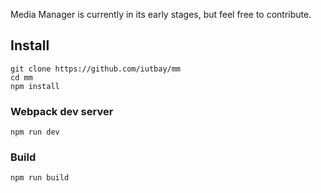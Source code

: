 Media Manager is currently in its early stages, but feel free to contribute.

## Install

```
git clone https://github.com/iutbay/mm
cd mm
npm install
```

### Webpack dev server

```
npm run dev
```

### Build

```
npm run build
```
